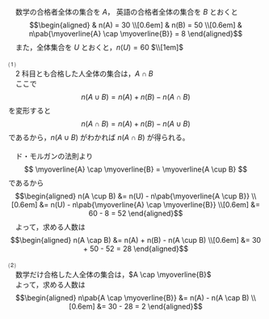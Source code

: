 　数学の合格者全体の集合を $A$，
英語の合格者全体の集合を $B$ とおくと
$$\begin{aligned}
  & n(A) = 30 \\[0.6em]
  & n(B) = 50 \\[0.6em]
  & n\pab{\myoverline{A} \cap \myoverline{B}} = 8
\end{aligned}$$
　また，全体集合を $U$ とおくと，$n(U)=60$ $\\[1em]$<br>

⑴<br>
　$2$ 科目とも合格した人全体の集合は，$A \cap B$ <br>
　ここで
$$
n(A \cup B) = n(A) + n(B) - n(A \cap B)
$$
を変形すると
$$
n(A \cap B) = n(A) + n(B) - n(A \cup B)
$$
であるから，$n(A \cup B)$ がわかれば $n(A \cap B)$ が得られる。<br>
<br>
　ド・モルガンの法則より
$$
\myoverline{A} \cap \myoverline{B} = \myoverline{A \cup B}
$$
であるから
$$\begin{aligned}
  n(A \cup B) &= n(U) - n\pab{\myoverline{A \cup B}} \\[0.6em]
              &= n(U) - n\pab{\myoverline{A} \cap \myoverline{B}} \\[0.6em]
              &= 60 - 8 = 52
\end{aligned}$$
　よって，求める人数は
$$\begin{aligned}
  n(A \cap B) &= n(A) + n(B) - n(A \cup B) \\[0.6em]
              &= 30 + 50 - 52 = 28
\end{aligned}$$

⑵<br>
　数学だけ合格した人全体の集合は，$A \cap \myoverline{B}$ <br>
　よって，求める人数は
$$\begin{aligned}
  n\pab{A \cap \myoverline{B}} &= n(A) - n(A \cap B) \\[0.6em]
                               &= 30 - 28 = 2
\end{aligned}$$